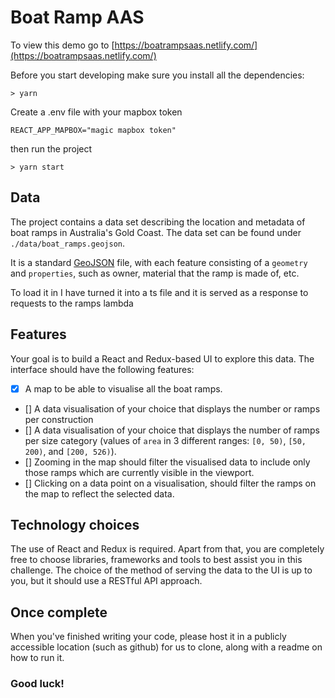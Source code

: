# Boat Ramp AAS

To view this demo go to [https://boatrampsaas.netlify.com/](https://boatrampsaas.netlify.com/)

Before you start developing make sure you install all the dependencies:

```
> yarn
```

Create a .env file with your mapbox token
```
REACT_APP_MAPBOX="magic mapbox token"
```
then run the project

```
> yarn start
```

## Data

The project contains a data set describing the location and metadata of boat ramps in Australia's Gold Coast. The data set can be found under `./data/boat_ramps.geojson`.

It is a standard [GeoJSON](http://geojson.org/) file, with each feature consisting of a `geometry` and `properties`, such as owner, material that the ramp is made of, etc.

To load it in I have turned it into a ts file and it is served as a response to requests to the ramps lambda

## Features

Your goal is to build a React and Redux-based UI to explore this data. The interface should have the following features:

- [x] A map to be able to visualise all the boat ramps.
- [] A data visualisation of your choice that displays the number or ramps per construction
- [] A data visualisation of your choice that displays the number of ramps per size category (values of `area` in 3 different ranges: `[0, 50)`, `[50, 200)`, and `[200, 526)`).
- [] Zooming in the map should filter the visualised data to include only those ramps which are currently visible in the viewport.
- [] Clicking on a data point on a visualisation, should filter the ramps on the map to reflect the selected data.

## Technology choices

The use of React and Redux is required. Apart from that, you are completely free to choose libraries, frameworks and tools to best assist you in this challenge. The choice of the method of serving the data to the UI is up to you, but it should use a RESTful API approach.

## Once complete

When you've finished writing your code, please host it in a publicly accessible location (such as github) for us to clone, along with a readme on how to run it.

### Good luck!
